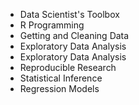 * Data Scientist's Toolbox
* R Programming
* Getting and Cleaning Data
* Exploratory Data Analysis
* Exploratory Data Analysis
* Reproducible Research
* Statistical Inference
* Regression Models